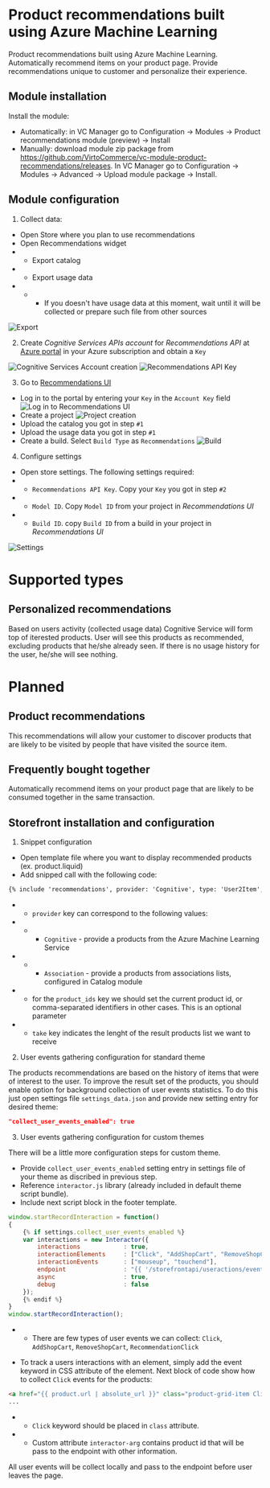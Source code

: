 # Product recommendations built using Azure Machine Learning
Product recommendations built using Azure Machine Learning. Automatically recommend items on your product page. Provide recommendations unique to customer and personalize their experience.

## Module installation
Install the module:
* Automatically: in VC Manager go to Configuration -> Modules -> Product recommendations module (preview) -> Install
* Manually: download module zip package from https://github.com/VirtoCommerce/vc-module-product-recommendations/releases. In VC Manager go to Configuration -> Modules -> Advanced -> Upload module package -> Install.

## Module configuration
1. Collect data:
* Open Store where you plan to use recommendations
 * Open Recommendations widget
 * * Export catalog
 * * Export usage data
 * * * If you doesn't have usage data at this moment, wait until it will be collected or prepare such file from other sources

![Export](https://cloud.githubusercontent.com/assets/6369252/24508625/76309dd6-157d-11e7-91a4-e7e57e53eff6.png)

2. Create *Cognitive Services APIs account* for *Recommendations API* at [Azure portal](https://portal.azure.com/) in your Azure subscription and obtain a `Key`


![Cognitive Services Account creation](https://cloud.githubusercontent.com/assets/6369252/24510020/6b4eb494-1581-11e7-9a39-d7bd2ab290cd.png)
![Recommendations API Key](https://cloud.githubusercontent.com/assets/6369252/24510073/8d7f40ba-1581-11e7-8321-3fc20c4a0afa.png)

3. Go to [Recommendations UI](https://recommendations-portal.azurewebsites.net)
* Log in to the portal by entering your `Key` in the `Account Key` field
![Log in to Recommendations UI](https://docs.microsoft.com/en-us/azure/media/cognitive-services/reco_signin.png)
* Create a project
![Project creation](https://docs.microsoft.com/en-us/azure/media/cognitive-services/reco_projects.png)
* Upload the catalog you got in step `#1`
* Upload the usage data you got in step `#1`
* Create a build. Select `Build Type` as `Recommendations`
![Build](https://docs.microsoft.com/en-us/azure/media/cognitive-services/reco_firstmodel.png)
4. Configure settings
 * Open store settings. The following settings required:
 * * `Recommendations API Key`. Copy your `Key` you got in step `#2`
 * * `Model ID`. Copy `Model ID` from your project in *Recommendations UI*
 * * `Build ID`. copy `Build ID` from a build in your project in *Recommendations UI*
 
![Settings](https://cloud.githubusercontent.com/assets/6369252/24510451/b2e97a90-1582-11e7-91d4-1981dabab136.png)

# Supported types
## Personalized recommendations
Based on users activity (collected usage data) Cognitive Service will form top of iterested products. User will see this products as recommended, excluding products that he/she already seen. If there is no usage history for the user, he/she will see nothing.

# Planned
## Product recommendations
This recommendations will allow your customer to discover products that are likely to be visited by people that have visited the source item.

## Frequently bought together
Automatically recommend items on your product page that are likely to be consumed together in the same transaction.


## Storefront installation and configuration
1. Snippet configuration
* Open template file where you want to display recommended products (ex. product.liquid)
* Add snipped call with the following code:
```html
{% include 'recommendations', provider: 'Cognitive', type: 'User2Item', product_ids: product.id, take: 5 %}
```
* * `provider` key can correspond to the following values:
* * * `Cognitive` - provide a products from the Azure Machine Learning Service
* * * `Association` - provide a products from associations lists, configured in Catalog module
* * for the `product_ids` key we should set the current product id, or comma-separated identifiers in other cases. This is an optional parameter
* * `take` key indicates the lenght of the result products list we want to receive

2. User events gathering configuration for standard theme

The products recommendations are based on the history of items that were of interest to the user. To improve the result set of the products, you should enable option for background collection of user events statistics. To do this just open settings file `settings_data.json` and provide new setting entry for desired theme:
```json
"collect_user_events_enabled": true
```

3. User events gathering configuration for custom themes

There will be a little more configuration steps for custom theme.
* Provide `collect_user_events_enabled` setting entry in settings file of your theme as discribed in previous step.
* Reference `interactor.js` library (already included in default theme script bundle).
* Include next script block in the footer template.
```js
window.startRecordInteraction = function()
{
    {% if settings.collect_user_events_enabled %}
    var interactions = new Interactor({
        interactions            : true,
        interactionElements     : ["Click", "AddShopCart", "RemoveShopCart", "RecommendationClick"],
        interactionEvents       : ["mouseup", "touchend"],
        endpoint                : "{{ '/storefrontapi/useractions/eventinfo' | absolute_url }}",
        async                   : true,
        debug                   : false
    });
    {% endif %}
}
window.startRecordInteraction();
```

* * There are few types of user events we can collect: `Click`, `AddShopCart`, `RemoveShopCart`, `RecommendationClick`

* To track a users interactions with an element, simply add the event keyword in CSS attribute of the element. Next block of code show how to collect `Click` events for the products:
```html
<a href="{{ product.url | absolute_url }}" class="product-grid-item Click" interactor-arg="{{ product.id }}">
...
```
* * `Click` keyword should be placed in `class` attribute.
* * Custom attribute `interactor-arg` contains product id that will be pass to the endpoint with other information.

All user events will be collect locally and pass to the endpoint before user leaves the page.

